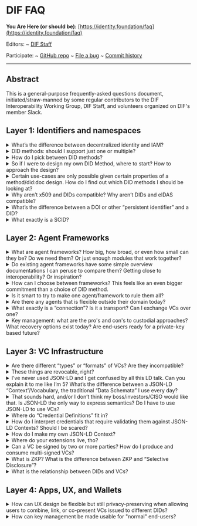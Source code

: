 DIF FAQ
==================

**You Are Here (or should be):**
  [https://identity.foundation/faq](https://identity.foundation/faq)

Editors:
~ [DIF Staff](https://www.linkedin.com/in/dbuchner/)

Participate:
~ [GitHub repo](https://github.com/decentralized-identity/faq)
~ [File a bug](https://github.com/decentralized-identity/faq/issues)
~ [Commit history](https://github.com/decentralized-identity/faq/commits/master)

------------------------------------

## Abstract

This is a general-purpose frequently-asked questions document,
initiated/straw-manned by some regular contributors to the DIF Interoperability
Working Group, DIF Staff, and volunteers organized on DIF's member Slack.

## Layer 1: Identifiers and namespaces

<details><summary>
What’s the difference between decentralized identity and IAM? 
</summary><br>
Identity and Access Management tends to be associated with centralized hierarchies of delegation (i.e., the “Access Control List” approach, credentials that “phone home” to their issuer at each use, etc.). Cqentralized and/or “Federated” architectures are common in today’s IAM, but they are not inherent to IAM: many IAM companies are rolling out products and systems for managing and provisioning decentralized identities and/or verifiable credentials at enterprise scale. If those identities and credentials are portable and interoperable, that’s decentralized enough for this decentralized identity foundation!

> Using DIDs (Decentralized Identifiers) and VCs (Verifiable Credentials) does
> not automatically lead to decentralized infrastructure and decentralization of
> authority.
</details>

<details><summary>
DID methods: should I support just one or multiple?
</summary><br>
Most people presume only one DID method will be enough for a given product, use-case, or ecosystem, but consuming credentials from other DID systems requires at least a passive level of support (i.e., resolution), and being able to issue VCs to holders of multiple kinds of identifiers (including but not limited to other DID methods) requires considerable development work as well.  Options to support resolutions of several DID methods is either to build a full-featured, native/direct mechanism for each method or to use a variant or subset of the forkable, open-source, community-maintained [Universal Resolver](https://medium.com/decentralized-identity/the-universal-resolver-infrastructure-395281d2b540) project at DIF. There is a more nascent [Universal Registrar](https://github.com/decentralized-identity/universal-registrar) project for information about how to “outsource” CRUD on foreign DID methods to a trusted agent.
</details>

<details><summary>
How do I pick between DID methods?
</summary><br>
This is a very complex question, and one which DIF cannot give advice in a way that is neutral and fair to all its members. There are, however, a number of resources that might help.  One is the W3C DID working group’s [DID Rubric](https://w3c.github.io/did-rubric/) project for ranking the apples and the oranges against each other.

DIF Member Eric Welton presented at the January 2021 F2F a project called the
DID Method Dataset, which is a "Community Journalism" model. The idea there is
to set up google forms to mirror both the W3C DID Rubric as well as
"professional question sets" - the answers to these questions. one early
prototype looks like
[this](https://docs.google.com/forms/d/e/1FAIpQLSc0Dn9LrYBtqJ1t7eVHMzq2PsMGeJbYKfEYGuYEQXJeaFaGBQ/viewform).
Similar and cooperative/synergistic efforts are also underway at [Legendary
Requirements](http://legreq.com/). Also, researchers from [SBA Research](https://www.sba-research.org/)
in collaboration with DIF Member [Danube Tech](https://danubetech.com/) have worked on evaluating 7
DID methods using the W3C DID Rubric; a [draft report](https://docs.google.com/document/d/1jP-76ul0FZ3H8dChqT2hMtlzvL6B3famQbseZQ0AGS8/) is available.
</details>

<details><summary>
So if I were to design my own DID Method, where to start? How to approach the design?
</summary><br>
The open-endedness and extensibility of DIDs is liberating, daunting, and staggeringly complex. What can you put into a DID Doc? What are the tradeoffs? How do people protect or compensate for the privacy and security risks of putting more into the Doc? These are massive questions, way beyond an FAQ. A hopefully smaller question is whether the overhead and interoperability costs of creating a new method outweigh adapting an existing method: even if so, a thorough review of prior art can be eye-opening and fortify the design process anyways If you decide to design a new DID Method, DIF’s longest-running working group, Identifiers and Discovery, would be a good place to start. Skim the minutes of recent meetings for DID method design and specification topics, or just reach out to propose an agenda item at a future meeting.
</details>

<details><summary>
Certain use-cases are only possible given certain properties of a method/did:doc design. How do I find out which DID methods I should be looking at? 
</summary><br>
This is, again, too large a question for a one-paragraph answer. But understanding the requirements of a given use-case or problem space takes time and extensive research-- and neutrality. Try to read against the grain in marketing materials and arrive at your own conclusions about what different systems “optimize for”.

Here are some key coarse-grain categories and families of features on which DID
method differ significantly:
- Are VC’s completely “off-chain” or are hashes or pointers encoded in immutable
  storage of some kind?
- Are VC’s revocable? How?
- Does the DID layer support selective disclosure (including ZKP or specific forms of ZKP)?
- Does the DID layer include mechanisms for storing and referencing semantics
  (i.e. credential definitions)? Is it a required mechanism?
</details>

<details><summary>
Why aren’t x509 and DIDs compatible? Why aren’t DIDs and eIDAS compatible?
</summary><br>
They are! VCs are neutral and un-opinionated by design as to what kinds of identifier URIs are provided for issuer and holder identification. DID methods could be designed to use x.509 structures to manage key material for DIDs, or simply contain x.509 addresses in their DID:Documents.  For bibliography on eIDAS and DIDs, see the [Vienna Identity Meetup](https://www.thedinglegroup.com/blog/2021/3/11/eidas-and-self-sovereign-identity) and [SSI Meetup](http://ssimeetup.org) recordings on the subject.

Whether or not a specific x.509 system is decentralized enough, or private
enough, is up for debate-- but there is no technological conflict, and plenty of
work has been commissioned by governments around the world to align their
existing identity/transaction auditing infrastructures with this new paradigm
for verifiable credentials. 
</details>

<details><summary>
What’s the difference between a DOI or other “persistent identifier” and a DID?
</summary><br>
Digital Object Identifiers ([DOIs](https://www.doi.org/)) are the most famous form of persistent identifier, and differ in two main aspects from decentralized identifiers: on the one hand, they are very centralized, in that one global registry of all DOIs is maintained and governed by a non-profit called the International DOI Foundation or [IDF](https://www.doi.org/doi_handbook/7_IDF.html). On the other, they are static in both senses of the word: they are neither updatable/reusable nor interactive, which are the two main superpowers of DIDs.

There are, however, many more persistent identifiers, some of them less
centralized and some of them more interactive or dynamic. Indeed, a whole
community working with such “PIDs” exist, primarily in the fields of library
science, academic publishing, and other fields where unique identifiers and
namespaces for opaque identifiers are of paramount importance. For more
information about that other world, see Markus Sabadello’s article on our blog,
“[DIDs are PIDs](https://blog.identity.foundation/dids-are-pids/)”.
</details>

<details><summary>
What exactly is a SCID?
</summary><br>
Self-certifying identifiers are deterministically derived from public keys, such that they can be widely published and control of the public key from which they derive can be proven with its corresponding private key. They are "self-"certifying in the same way that DIDs generally require reading a blockchain or other verifiable data registry to certify-- the identifier itself, being a hash or other deterministic derivation of the public key, validates the public key. For this reason, some forms of SCID such as those used in KERI or Sidetree can be called “microledgers,” as explained in this [DIF blog post](https://blog.identity.foundation/keri--for-every-did--a-microledger/) about KERI. 

See also this [glossary
entry](https://github.com/decentralized-identity/keri/blob/master/docs/Glossary.md#self-certifying-identifier)
or an [early
paper](https://github.com/WebOfTrustInfo/rwot7-toronto/blob/master/topics-and-advance-readings/ZeroTrustComputingWithDidsAndDads.md)
by Sam Smith. There is also a very concise and clear contradefinition of SCIDs,
DIDs, and traditional PKI in section 3 of the DID chapter by Markus Sabadello
and Drummond Reed in **Self-Sovereign Identity** (Manning Press, 2021), from
which the following illustration is taken:

![diagram of SCID, DID, and PKI conceptual boundaries](https://user-images.githubusercontent.com/37127325/116748222-f899c800-a9b3-11eb-923a-0b605b6bc339.png)

Src: https://livebook.manning.com/book/self-sovereign-identity/chapter-8/v-2/139 
</details> 

## Layer 2: Agent Frameworks

<details><summary>
What are agent frameworks? How big, how broad, or even how small can they be? Do we need them? Or just enough modules that work together?
</summary><br>
One way of thinking of agent frameworks is that they encompass confidential/privacy-preserving equivalents to many of the “invisible” layers of the internet stack that we non-specialists rarely think about or even know by name: Content Delivery Networks (CDNs), service workers, replication and redundancy services, network routing. Agent frameworks allow lightweight frontends like single-page apps or decentralized apps (dApps) to interact directly and discretely with each other and verifiable data registries while exposing less information and correlation risk than if they went through conventional clouds and server infrastructures.

There are many use-cases where agents bring more complexity or performance issues than they are worth; they are particularly well-suited to human-identity use-cases, high-privacy use-cases, and large ecosystems that are homogenous in terms of decentralized identity tooling and formats. 
</details>

<details><summary>
Do existing agent frameworks have some simple overview documentations I can peruse to compare them? Getting close to interoperability? Or inspiration?
</summary><br>

- Aries currently has four major “Agent Frameworks” (“Acapy”(Python), AriesGo,
  AriesJS, Aries.NET) 
- See the [Aries Interop Info site](https://aries-interop.info/) for automated
  testing harness and results and see a good (BC-gov-focused) Discussion of
  Aries can be found
  [here](https://docs.google.com/document/d/1JmPh7X1-MNl_EuIVUodf1hWHTrt4vLvFT1N_lAjfoEQ/edit#heading=h.g1t45w61ipue)
- Microsoft's Authenticator framework portal and
  [overview](https://github.com/decentralized-identity/interoperability/blob/master/agenda.md#agenda---16-dec-2020---usapac-time-1400-pt---vc-deep-dive-series-a-vc-focused-tour-of-the-authenticator-architecture-with-tim-capalli-msft)
  (aka "just-in-time issuance")
- Consensys's Veramo portal and
  [overview](https://github.com/decentralized-identity/interoperability/blob/master/agenda.md#agenda---20-jan-2021---useu-time-0600-pt---tour-of-the-os-veramo-suite-from-consensys-meshdaf-team)
  (aka "Aries Agent+ for Ethereum")
- [Affinidi](https://www.affinidi.com/developers)/Bloom - [Portal](https://www.affinidi.com/developers) 
- Spruce [Portal](http://spruceid.dev) 
- Mattr Platform ([launch
  blogpost](https://mattr.global/introducing-the-mattr-platform/))

&nbsp;
</details>

<details><summary>
How can I choose between frameworks? This feels like an even bigger commitment than a choice of DID method.
</summary><br>
It might in fact be a bigger commitment! That said, many frameworks listed above are deliberately modular and open-ended, allowing not just forking and customization, but even recombination between them. Frameworks are not as binding as they were a year ago, and will likely be even less so a year from now: they are a growth hack and a means to greater decentralization, in the long view.  Open source is all about trust, after all!

</details>

<details><summary>
Is it smart to try to make one agent/framework to rule them all?
</summary><br>
No one is trying to make that! Agent frameworks have varying degrees of interoperability planned on their published roadmaps, and many will likely support DIDComm, Presentation Exchange, and other common protocols at *some* level, for inter-framework VC exchange and other interoperability/cross-auditing purposes. See discussion of this topic [here](https://docs.google.com/document/d/1O3A0MSSKmVJVPUotFE2H7kGbB4WuBjw1ELHBcer2F3E/edit).
</details>

<details><summary>
Are there any agents that is flexible outside their domain today?
</summary><br>
So far, verification of "foreign" VC formats (and "representations") from other systems has been slow to be fully integrated into frameworks, but great progress is being made-- DIF is optimistic that this answer will have to be completely rewritten by 2022. DIF member Animo Solutions has built LD VC support into Aries Cloud Agent Python (and hopefully the other Aries agents will soon follow suit).  Furthermore, DIF member [Bloom](https://bloom.co/) has been driving some [WACI work](https://github.com/hellobloom/waci-demo) on top of the Presentation Exchange specification to facilitate the initiation and negotiation of exchanges, which is feeding into a new C&C work item, which might well pave the way to full VC-HTTP-API support across frameworks.
</details>

<details><summary>
What exactly is a “connection”? Is it a transport? Can I exchange VCs over one?
</summary><br>
“Connection” is very much an Aries-centric concept: it is an abstraction of a relationship between two identifiers/data subjects, first described in an [Aries RFC](https://github.com/hyperledger/aries-rfcs/blob/master/features/0160-connection-protocol/README.md). A more generic version of the concept is included in the [Universal Wallet draft specification](https://w3c-ccg.github.io/universal-wallet-interop-spec/#connection) at W3C-CCG, for the sake of portability and equivalences. A little further afield of the SSI world proper, in the ActivityPub community which develops tooling for bottom-up/community-driven federated social media and micropublication systems, there is also a related notion of “[pet names](https://socialhub.activitypub.rocks/t/petnames-gui/1066)” that may be of interest to connection & UX researchers: these are local aliases for opaque/privacy-preserving identifiers, with certain best practices and privacy models baked in.

Technically, one does not exchange VCs over a “connection,” even if the process can be described colloquially using this construction. Instead, an Aries connection is how exchange protocols are initiated and expressed to an end-user; for the actual mechanics of transport protocols, see the relevant [subprotocols](https://github.com/hyperledger/aries-rfcs/blob/master/features/0160-connection-protocol/README.md#0-invitation-to-connect) and Aries RFCs.
</details>

<details><summary>
Key management: what are the pro's and con's to custodial approaches? What recovery options exist today? Are end-users ready for a private-key based future?
</summary><br>
Product Managers had a [stellar session](https://github.com/decentralized-identity/product-managers/blob/main/agenda.md#february-10th-2021) about this last week, which is being continued next week. Much like "connections", there is very little starting point for a universal standard, and most blockchains try to tackle this problem from one angle or another so universalizing is very tricky but there are definitely ways to align without boiling the ocean.
</details>

## Layer 3: VC Infrastructure

<details><summary>
Are there different “types” or “formats” of VCs? Are they incompatible?
</summary><br>
There are 4 major “representations'', which are not exactly “formats” in the sense that word documents or PDFs are a “file format,” but rather more like 4 encoding systems from 4 different operating systems or file systems. They have slightly different relationships to external semantic anchoring, which makes translating *losslessly* between them or “roundtripping” a very tricky, but not impossible, technical problem. Most of today’s solutions opt to translate with a little loss if it is acceptable to their usecases. DIF Interop WG has hosted a lot of conversations on this topics, and Kaliya Young's recent [article about exactly this](https://www.lfph.io/wp-content/uploads/2021/02/Verifiable-Credentials-Flavors-Explained.pdf) was crowd-edited on a [very special episode](https://github.com/decentralized-identity/interoperability/blob/master/agenda.md#agenda---13-jan-2021---usapac-time-1400pt---communications-problem-explaining-the-vc-format-wars-to-decision-makers). The article is definitely the best place to start further reading. 
</details>

<details><summary>
These things are revocable, right?
</summary><br>
Actually, most VC systems currently have limited revocation capabilities, as they add significant scaling costs and complexity. Different use cases justify different approaches to revocation (including none at all).  Martin Riedel's overview of approaches to revocation/status mechanisms at interop [in February](https://github.com/decentralized-identity/interoperability/blob/master/agenda.md#agenda---10-feb-2021---usapac-time-1400pt---revocation-method-comparison) was really helpful in introducing these approaches at a high level, and a series of events in the months since have explored the topic further; see the Interop WG notes for more [details](https://github.com/decentralized-identity/interoperability/blob/master/agenda.md).
</details>

<details><summary>
I’ve never used JSON-LD and I get confused by all this LD talk. Can you explain it to me like I’m 5? What’s the difference between a JSON-LD “Context”/Vocabulary, the traditional “Data Schemata” I use every day?
</summary><br>
Traditional data schemata are used to express (and thus validate against that expression) the **syntax** of data objects-- the type, length, form, presence/absence, etc of values in the key/value pairs that make up most data structures. The primary function of JSON-LD contexts is to express the **semantics** of the keys, not the values-- they facilitate the translation between schemata or systems and the reconstruction of lost or foreign contexts in which data can have meaning.
</details>

<details><summary>
That sounds hard, and/or I don’t think my boss/investors/CISO would like that. Is JSON-LD the only way to express semantics? Do I have to use JSON-LD to use VCs?
</summary><br>
There are other systems for expressing semantics for data, such as the young IETF standard [JSON-Schema](https://json-schema.org/learn/getting-started-step-by-step.html) which does not require keys to be defined against public definitions and that does not require the immutable publication of contexts. This simpler and easier for some use cases but may inhibit interoperability with LD-based systems and the vocabularies of organizations like the W3C and GS1. Like LD Schema, it requires special linters and validators, which can be found in the [JSON Schema Section](https://extendsclass.com/json-schema-validator.html) at extendsclass.com . DIF work items like the [Credential Manifest](https://identity.foundation/credential-manifest/) use JSON Schema extensively.

Also, the low-level VC libraries in the Aries ecosystem abstract out much of the complexity specific to LD and semantic anchoring. See [RFC47](https://github.com/hyperledger/aries-rfcs/tree/master/concepts/0047-json-ld-compatibility), [RFC250](https://github.com/hyperledger/aries-rfcs/blob/master/concepts/0250-rich-schemas/README.md), Implementer’s Call [Notes 12-17-20](https://wiki.hyperledger.org/display/IWG/2020-12-17+Identity+Implementers+WG+Call), and the archives of the AriesGo framework [discussion channels](https://wiki.hyperledger.org/display/ARIES/aries-framework-go), where much low-level JSON-LD work has taken place; to expand Aries support for JSON-LD, check the [Code With Us](https://digital.gov.bc.ca/marketplace/opportunities/code-with-us/3f9f0e86-b8bf-47ee-9f3d-5b272f9ec845) for open grants.
</details>

<details><summary>
Where do “Credential Definitions” fit in?
</summary><br>
The core VC libraries of the Hyperledger Aries project work on a kind of hybrid “credential definition” that includes both semantic and syntactic definitions of what can go into a given VC called a [Rich Schema](https://github.com/hyperledger/aries-rfcs/blob/master/concepts/0250-rich-schemas/README.md). VCs are not only validated against these definitions, but the CL-ZKP algorithms available in the same libraries also use the definitions to allow for verifiable selective disclosure of subsets of credential data via “framing”-- this process requires the definition as one of the inputs, however, so Indy-conformant credential definitions must be used. These have historically been written to the Indy blockchain, but other forms of immutable/highly-available storage are being pioneered in the Aries ecosystem.
</details>

<details><summary>
How do I interpret credentials that require validating them against JSON-LD Contexts? Should I be scared?
</summary><br>
Fetching new contexts and revocation lists at runtime is generally frowned upon and could raise serious privacy and security issues in a production environment; for this reason, JSON-LD, like most graph-model data systems, makes extensive use of caching, pre-loading, and periodically refreshing its dependencies to build a “local graph.” One crucial building-block in such a secure pre-loading system specific to the JSON-LD concept of a “document” is the “document loader” described in many specifications and tutorials on how to build for JSON-LD verification. DIF hosts a general-purpose reference [implementation](https://github.com/decentralized-identity/jsonld-document-loader) of such a tool, and its donator, Orie Steele of Transmute Industries, gave an overview of [why and how to use it](https://youtu.be/-yUbMDft5O0) at DIF Interop WG.
</details>

<details><summary>
How do I make my own JSON-LD Context?
</summary><br>
Basically, the process of creating schemata (whether for syntax, for semantics, or both) is best thought of as a *recombinatory* process-- mixing and matching composable prior art and adding properties or methods to existing building blocks is the name of the game, and the more you can recycle or use common building blocks, the better. Developers often refer to this as “extending classes,” i.e. adding properties and methods to a pre-existing object.

Most schema development for JSON-LD projects (whether for shape, for semantics, or both) starts with a bit of reading on Schema.org’s [reference shelf](https://schema.org/docs/documents.html) and search function results, or a few other major ontologies/contexts like the [HeppNetz Good Relations ](http://www.heppnetz.de/projects/goodrelations/)vocabulary for e-Commerce or the [EPCIS ](https://www.gs1.org/epcis/epcis/1-1)standard for describing business processes and events. Once you have a skeleton that maps *most* of the relevant data for your use case in standardized terms, you’re ready to start extending!
</details>

<details><summary>
Where do your extensions live, tho? 
</summary><br>
Extensions can remain specific to a given project if your project hosts its own vocabulary extending standard one, or (with appropriate resources and timelines) you can propose your extensions “to origin” at [schema.org](https://schema.org/docs/extension.html) or elsewhere. When self-hosting, remember to configure your web server to serve LD files as MIME-type json+ld (you might also want to get fancy with [versioning redirects](https://github.com/w3c-ccg/vc-http-api/pull/158#issue-588951741) like /latest/ and /next/)
</details>

<details><summary>
Can a VC be signed by two or more parties? How do I produce and consume multi-signed VCs?
</summary><br>
Yes! The VC spec is actually fairly open on this issue, and Markus Sabadello gave a [great presentation](https://github.com/decentralized-identity/interoperability/blob/master/agenda.md#agenda---3-feb-2021---useu-time-0600-pt---update-on-did-core-and-enterprise-ethereum-alliance-d-burnett-and-did-interop-fundamentals-markus-sabadello-and-guests) at DIF Interop in January of 2021 laying out two major schools of prior art here-- how and when to produce each, and how to verify both.
</details>

<details><summary>
What is ZKP? What is the difference between ZKP and “Selective Disclosure”?
</summary><br>
Zero-Knowledge Proofs refers to a mathematical construct, which is at the heart of many cryptographic systems such as the control privacy-preserving mechanisms in such "blinded transaction" blockchains as ZCash. It refers to mathematical or data operations, not to high-level protocols such as credential exchange or proofing claims or real-world exchanges.

Selective Disclosure, on the other hand, refers to real-world exchanges or information exchanges.  In the VC context, presenting information contained in a verifiable credential selectively, in a way that still allows the credential as a whole to be cryptographically proofed and verified, usually relies on some form of ZKP cryptography.  There are different styles of ZKP and different styles of Selective Disclosure, so it helps to be precise about exactly which kind you are talking about, as they all have distinct properties and guarantees, scalability issues, etc. 

In the decentralized identity world, the most common selective disclosure mechanisms (each with their own distinct Verifiable Presentation mechanisms!) are:

- CL-ZKP (the CL stands for [Camenisch-Lysyanskaya](https://www.youtube.com/watch?v=K6s4ENTfcWw), the last names of the two designers), which powers Indy and Indy-based systems' VP capabilities; the bulk of this work has been driven by DIF member Evernym.
- BBS+ (See Mattr's [Introduction](https://mattr.global/using-privacy-preserving-zkp-credentials-on-the-mattr-platform/), [AMA](https://github.com/decentralized-identity/interoperability/blob/master/agenda.md#agenda---18-nov-2020---usapac-time-1400-pt), and test-suite PR in the VC-HTTP-API ([144](https://github.com/w3c-ccg/vc-http-api/pull/144#discussion_r590342533)) for background); many DIF members have also pioneered the work, including Trinsic and SecureKey. 
- Microsoft Research has been building up ZKP capabilities based on an unrelated third form of cryptographic tradition known as "[fuzzy vaults](https://medium.com/decentralized-identity/building-interoperable-zkp-credential-systems-70bc20a8a809)," but a VP implementation based on it is still forthcoming. 

</details>

<details><summary>
What is the relationship between DIDs and VCs?
</summary><br>
Technically, there is none! VCs work great with DIDs used as the identifiers for issuer and verifier, but they also work with many other kinds of identifiers (Solid addresses, centralized and local identifier schemes, blockchain/smart-contract addresses, etc). DIDs can be used for all kinds of verifications, which is why the "verification method" system of associating multiple keys of different types with each DID is so flexible; signing VCs is only one of many purposes.  That said, the designers of both always had the other front-of-mind, and the complementarity of design thinking is hard to deny or overlook.
</details>

## Layer 4: Apps, UX, and Wallets

<details><summary>
How can UX design be flexible but still privacy-preserving when allowing users to combine, link, or co-present VCs issued to different DIDs?
</summary><br>
There’s not a lot written about this or prior art!  If you know of any please open a PR against this answer using the github link at the top of this document. If you are working on such a project, please contact the [product managers](https://lists.identity.foundation/g/id-productmanagers) group and present the project for feedback!
</details>

<details><summary>
How can key management be made usable for "normal" end-users?
</summary><br>
DIF Executive Director Rouven Heck led a fascinating [two](https://github.com/decentralized-identity/product-managers/blob/main/agenda.md#february-10th-2021)-[part](https://github.com/decentralized-identity/product-managers/blob/main/agenda.md#february-24th-2021) discussion of this topic at Product Managers, which overviewed the problem space quite well and provided lots of further reading and links. 
</details>

